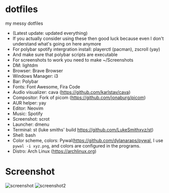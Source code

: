 # dotfiles
my messy dotfiles
- (Latest update: updated everything)
- If you actually consider using these then good luck because even I don't understand what's going on here anymore
- For polybar spotify intergration install: playerctl (pacman), zscroll (yay)
- And make sure that polybar scripts are executable
- For screenshots to work you need to make ~/Screenshots
- DM: lightdm
- Browser: Brave Browser
- Windows Manager: i3
- Bar: Polybar
- Fonts: Font Awesome, Fira Code
- Audio visualizer: cava (https://github.com/karlstav/cava)
- Compositor: Fork of picom (https://github.com/jonaburg/picom)
- AUR helper: yay
- Editor: Neovim
- Music: Spotify
- Screenshot: scrot
- Launcher: dmenu
- Terminal: st (luke smiths' build https://github.com/LukeSmithxyz/st)
- Shell: bash
- Color scheme, colors: Pywal(https://github.com/dylanaraps/pywal, I use `pywal -i xyz.png`, and colors are configured in the programs.
- Distro: Arch Linux (https://archlinux.org)
# Screenshot
![screenshot](https://i.imgur.com/DbrZS31.png)
![screenshot2](https://i.imgur.com/Aw13RY3.png)
